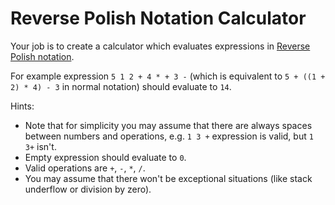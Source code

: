 # Reverse Polish Notation Calculator

Your job is to create a calculator which evaluates expressions in [Reverse Polish notation](https://en.wikipedia.org/wiki/Reverse_Polish_notation).

For example expression `5 1 2 + 4 * + 3 -` (which is equivalent to `5 + ((1 + 2) * 4) - 3` in normal notation) should evaluate to `14`.

Hints:
* Note that for simplicity you may assume that there are always spaces between numbers and operations, e.g. `1 3 +` expression is valid, but `1 3+` isn't.
* Empty expression should evaluate to `0`.
* Valid operations are `+`, `-`, `*`, `/`.
* You may assume that there won't be exceptional situations (like stack underflow or division by zero).

